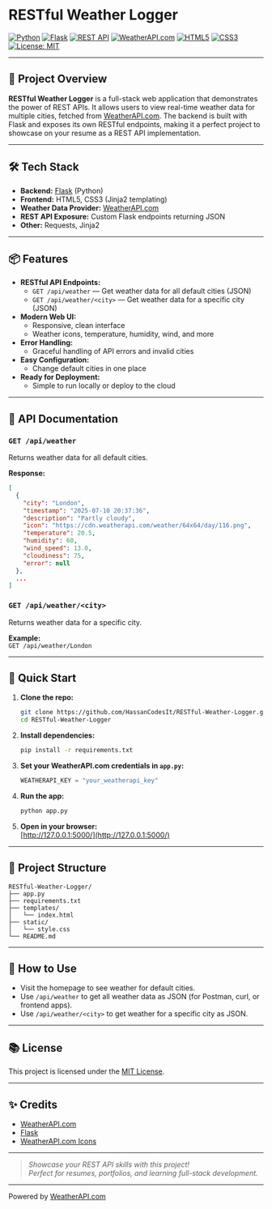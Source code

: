 # RESTful Weather Logger

[![Python](https://img.shields.io/badge/Python-3.8%2B-blue?logo=python)](https://www.python.org/)
[![Flask](https://img.shields.io/badge/Flask-2.x-lightgrey?logo=flask)](https://flask.palletsprojects.com/)
[![REST API](https://img.shields.io/badge/REST%20API-Enabled-brightgreen)](https://en.wikipedia.org/wiki/Representational_state_transfer)
[![WeatherAPI.com](https://img.shields.io/badge/WeatherAPI.com-Weather-blue?logo=cloud)](https://www.weatherapi.com/)
[![HTML5](https://img.shields.io/badge/HTML5-E34F26?logo=html5&logoColor=white)](https://developer.mozilla.org/en-US/docs/Web/Guide/HTML/HTML5)
[![CSS3](https://img.shields.io/badge/CSS3-1572B6?logo=css3&logoColor=white)](https://developer.mozilla.org/en-US/docs/Web/CSS)
[![License: MIT](https://img.shields.io/badge/License-MIT-yellow.svg)](LICENSE)

---

## 🚀 Project Overview

**RESTful Weather Logger** is a full-stack web application that demonstrates the power of REST APIs. It allows users to view real-time weather data for multiple cities, fetched from [WeatherAPI.com](https://www.weatherapi.com/). The backend is built with Flask and exposes its own RESTful endpoints, making it a perfect project to showcase on your resume as a REST API implementation.

---

## 🛠️ Tech Stack

- **Backend:** [Flask](https://flask.palletsprojects.com/) (Python)
- **Frontend:** HTML5, CSS3 (Jinja2 templating)
- **Weather Data Provider:** [WeatherAPI.com](https://www.weatherapi.com/)
- **REST API Exposure:** Custom Flask endpoints returning JSON
- **Other:** Requests, Jinja2

---

## 📦 Features

- **RESTful API Endpoints:**  
  - `GET /api/weather` — Get weather data for all default cities (JSON)
  - `GET /api/weather/<city>` — Get weather data for a specific city (JSON)
- **Modern Web UI:**  
  - Responsive, clean interface
  - Weather icons, temperature, humidity, wind, and more
- **Error Handling:**  
  - Graceful handling of API errors and invalid cities
- **Easy Configuration:**  
  - Change default cities in one place
- **Ready for Deployment:**  
  - Simple to run locally or deploy to the cloud

---

## 📖 API Documentation

### `GET /api/weather`
Returns weather data for all default cities.

**Response:**
```json
[
  {
    "city": "London",
    "timestamp": "2025-07-10 20:37:36",
    "description": "Partly cloudy",
    "icon": "https://cdn.weatherapi.com/weather/64x64/day/116.png",
    "temperature": 20.5,
    "humidity": 60,
    "wind_speed": 13.0,
    "cloudiness": 75,
    "error": null
  },
  ...
]
```

### `GET /api/weather/<city>`
Returns weather data for a specific city.

**Example:**  
`GET /api/weather/London`

---

## 🚦 Quick Start

1. **Clone the repo:**
   ```bash
   git clone https://github.com/HassanCodesIt/RESTful-Weather-Logger.git
   cd RESTful-Weather-Logger
   ```

2. **Install dependencies:**
   ```bash
   pip install -r requirements.txt
   ```

3. **Set your WeatherAPI.com credentials in `app.py`:**
   ```python
   WEATHERAPI_KEY = "your_weatherapi_key"
   ```

4. **Run the app:**
   ```bash
   python app.py
   ```

5. **Open in your browser:**  
   [http://127.0.0.1:5000/](http://127.0.0.1:5000/)

---

## 🧩 Project Structure

```
RESTful-Weather-Logger/
├── app.py
├── requirements.txt
├── templates/
│   └── index.html
├── static/
│   └── style.css
└── README.md
```

---

## 📝 How to Use

- Visit the homepage to see weather for default cities.
- Use `/api/weather` to get all weather data as JSON (for Postman, curl, or frontend apps).
- Use `/api/weather/<city>` to get weather for a specific city as JSON.

---

## 📚 License

This project is licensed under the [MIT License](LICENSE).

---

## ✨ Credits

- [WeatherAPI.com](https://www.weatherapi.com/)
- [Flask](https://flask.palletsprojects.com/)
- [WeatherAPI.com Icons](https://www.weatherapi.com/docs/weather_conditions.json)

---

> _Showcase your REST API skills with this project!_  
> _Perfect for resumes, portfolios, and learning full-stack development._

---

Powered by [WeatherAPI.com](https://www.weatherapi.com/) 